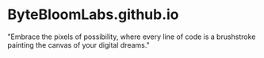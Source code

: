 # ByteBloomLabs.github.io
"Embrace the pixels of possibility, where every line of code is a brushstroke painting the canvas of your digital dreams."
